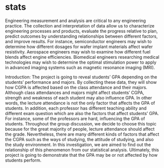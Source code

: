 # stats
Engineering measurement and analysis are critical to any engineering practice. The collection and interpretation of data allow us to characterize engineering processes and products, evaluate the progress relative to plan, predict outcomes by understanding relationships between different factors, and improve results. For instance, semiconductor engineers may wish to determine how different dosages for wafer implant materials affect wafer resistivity. Aerospace engineers may wish to examine how different fuel blends affect engine efficiencies. Biomedical engineers researching medical technologies may wish to determine the optimal stimulation power to apply in advanced imaging systems such as magnetic resonance imaging (MRI).


Introduction: 
The project is going to reveal students’ GPA depending on the students’ performance and majors. By collecting these data, they will show how CGPA is affected based on the class attendance and their majors. Although class attendances and majors might affect students’ CGPA, strength and weakness of each student may also influence GPA. In other words, the lecture attendance is not the only factor that affects the GPA of students. In addition, each professor has different teaching ability and different exam question which are also the factors that affect students’ GPA. For instance, some of the professors are hard, influencing the GPA of students. Throughout the group discussion, we decide to choose this topic because for the great majority of people, lecture attendance should affect the grade. Nevertheless, there are many different kinds of factors that affect the CGPA such as the ways of studying, the attitude of studying, and also the study environment. In this investigation, we are aimed to find out the relationship of this phenomenon from our statistical analysis. Ultimately, this project is going to demonstrate that the GPA may be or not affected by how students perform.




